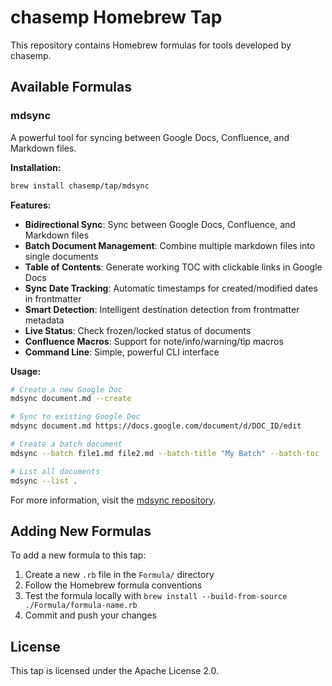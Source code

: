 # chasemp Homebrew Tap

This repository contains Homebrew formulas for tools developed by chasemp.

## Available Formulas

### mdsync

A powerful tool for syncing between Google Docs, Confluence, and Markdown files.

**Installation:**
```bash
brew install chasemp/tap/mdsync
```

**Features:**
- **Bidirectional Sync**: Sync between Google Docs, Confluence, and Markdown files
- **Batch Document Management**: Combine multiple markdown files into single documents
- **Table of Contents**: Generate working TOC with clickable links in Google Docs
- **Sync Date Tracking**: Automatic timestamps for created/modified dates in frontmatter
- **Smart Detection**: Intelligent destination detection from frontmatter metadata
- **Live Status**: Check frozen/locked status of documents
- **Confluence Macros**: Support for note/info/warning/tip macros
- **Command Line**: Simple, powerful CLI interface

**Usage:**
```bash
# Create a new Google Doc
mdsync document.md --create

# Sync to existing Google Doc
mdsync document.md https://docs.google.com/document/d/DOC_ID/edit

# Create a batch document
mdsync --batch file1.md file2.md --batch-title "My Batch" --batch-toc

# List all documents
mdsync --list .
```

For more information, visit the [mdsync repository](https://github.com/chasemp/mdsync).

## Adding New Formulas

To add a new formula to this tap:

1. Create a new `.rb` file in the `Formula/` directory
2. Follow the Homebrew formula conventions
3. Test the formula locally with `brew install --build-from-source ./Formula/formula-name.rb`
4. Commit and push your changes

## License

This tap is licensed under the Apache License 2.0.